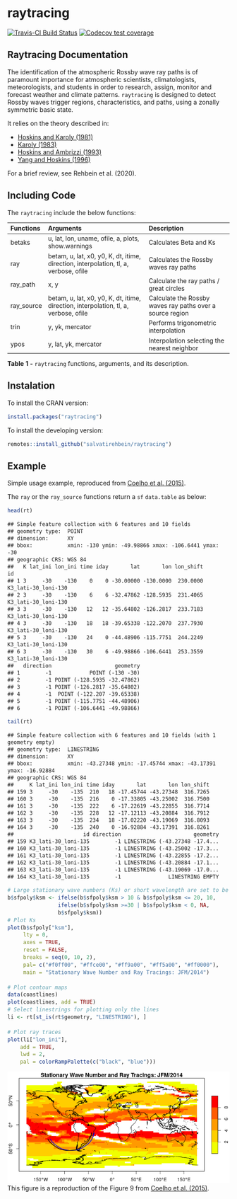 raytracing
================

[![Travis-CI Build
Status](https://img.shields.io/travis/com/salvatirehbein/raytracing?style=for-the-badge)](https://travis-ci.com/github/salvatirehbein/raytracing)
[![Codecov test
coverage](https://codecov.io/gh/salvatirehbein/raytracing/branch/master/graph/badge.svg)](https://codecov.io/gh/salvatirehbein/raytracing?branch=master)

## Raytracing Documentation

The identification of the atmospheric Rossby wave ray paths is of
paramount importance for atmospheric scientists, climatologists,
meteorologists, and students in order to research, assign, monitor and
forecast weather and climate patterns. `raytracing` is designed to
detect Rossby waves trigger regions, characteristics, and paths, using a
zonally symmetric basic state.

It relies on the theory described in:

  - [Hoskins and Karoly
    (1981)](https://journals.ametsoc.org/jas/article/38/6/1179/20507/The-Steady-Linear-Response-of-a-Spherical)
  - [Karoly
    (1983)](https://www.sciencedirect.com/science/article/abs/pii/0377026583900131)
  - [Hoskins and Ambrizzi
    (1993)](https://journals.ametsoc.org/jas/article/50/12/1661/23207/Rossby-Wave-Propagation-on-a-Realistic)
  - [Yang and Hoskins
    (1996)](https://journals.ametsoc.org/jas/article/53/16/2365/24038/Propagation-of-Rossby-Waves-of-Nonzero-Frequency)

For a brief review, see Rehbein et al. (2020).

## Including Code

The `raytracing` include the below functions:

| Functions   | Arguments                                                                            | Description                                               |
| :---------- | :----------------------------------------------------------------------------------- | :-------------------------------------------------------- |
| betaks      | u, lat, lon, uname, ofile, a, plots, show.warnings                                   | Calculates Beta and Ks                                    |
| ray         | betam, u, lat, x0, y0, K, dt, itime, direction, interpolation, tl, a, verbose, ofile | Calculates the Rossby waves ray paths                     |
| ray\_path   | x, y                                                                                 | Calculate the ray paths / great circles                   |
| ray\_source | betam, u, lat, x0, y0, K, dt, itime, direction, interpolation, tl, a, verbose, ofile | Calculate the Rossby waves ray paths over a source region |
| trin        | y, yk, mercator                                                                      | Performs trigonometric interpolation                      |
| ypos        | y, lat, yk, mercator                                                                 | Interpolation selecting the nearest neighbor              |

**Table** **1** **-** `raytracing` functions, arguments, and its
description.

## Instalation

To install the CRAN version:

``` r
install.packages("raytracing")
```

To install the developing version:

``` r
remotes::install_github("salvatirehbein/raytracing")
```

## Example

Simple usage example, reproduced from [Coelho et
al. (2015)](https://link.springer.com/article/10.1007/s00382-015-2800-1).

The `ray` or the `ray_source` functions return a `sf` `data.table` as
below:

``` r
head(rt)
```

    ## Simple feature collection with 6 features and 10 fields
    ## geometry type:  POINT
    ## dimension:      XY
    ## bbox:           xmin: -130 ymin: -49.98866 xmax: -106.6441 ymax: -30
    ## geographic CRS: WGS 84
    ##   K lat_ini lon_ini time iday       lat       lon lon_shift                  id
    ## 1 3     -30    -130    0    0 -30.00000 -130.0000  230.0000 K3_lati-30_loni-130
    ## 2 3     -30    -130    6    6 -32.47862 -128.5935  231.4065 K3_lati-30_loni-130
    ## 3 3     -30    -130   12   12 -35.64802 -126.2817  233.7183 K3_lati-30_loni-130
    ## 4 3     -30    -130   18   18 -39.65338 -122.2070  237.7930 K3_lati-30_loni-130
    ## 5 3     -30    -130   24    0 -44.48906 -115.7751  244.2249 K3_lati-30_loni-130
    ## 6 3     -30    -130   30    6 -49.98866 -106.6441  253.3559 K3_lati-30_loni-130
    ##   direction                    geometry
    ## 1        -1            POINT (-130 -30)
    ## 2        -1 POINT (-128.5935 -32.47862)
    ## 3        -1 POINT (-126.2817 -35.64802)
    ## 4        -1  POINT (-122.207 -39.65338)
    ## 5        -1 POINT (-115.7751 -44.48906)
    ## 6        -1 POINT (-106.6441 -49.98866)

``` r
tail(rt)
```

    ## Simple feature collection with 6 features and 10 fields (with 1 geometry empty)
    ## geometry type:  LINESTRING
    ## dimension:      XY
    ## bbox:           xmin: -43.27348 ymin: -17.45744 xmax: -43.17391 ymax: -16.92884
    ## geographic CRS: WGS 84
    ##     K lat_ini lon_ini time iday       lat       lon lon_shift
    ## 159 3     -30    -135  210   18 -17.45744 -43.27348  316.7265
    ## 160 3     -30    -135  216    0 -17.33805 -43.25002  316.7500
    ## 161 3     -30    -135  222    6 -17.22619 -43.22855  316.7714
    ## 162 3     -30    -135  228   12 -17.12113 -43.20884  316.7912
    ## 163 3     -30    -135  234   18 -17.02220 -43.19069  316.8093
    ## 164 3     -30    -135  240    0 -16.92884 -43.17391  316.8261
    ##                      id direction                       geometry
    ## 159 K3_lati-30_loni-135        -1 LINESTRING (-43.27348 -17.4...
    ## 160 K3_lati-30_loni-135        -1 LINESTRING (-43.25002 -17.3...
    ## 161 K3_lati-30_loni-135        -1 LINESTRING (-43.22855 -17.2...
    ## 162 K3_lati-30_loni-135        -1 LINESTRING (-43.20884 -17.1...
    ## 163 K3_lati-30_loni-135        -1 LINESTRING (-43.19069 -17.0...
    ## 164 K3_lati-30_loni-135        -1               LINESTRING EMPTY

``` r
# Large stationary wave numbers (Ks) or short wavelength are set to be Ks = 10
b$sfpoly$ksm <- ifelse(b$sfpoly$ksm > 10 & b$sfpoly$ksm <= 20, 10, 
                ifelse(b$sfpoly$ksm >=30 | b$sfpoly$ksm < 0, NA, 
                b$sfpoly$ksm))
# Plot Ks
plot(b$sfpoly["ksm"],
     lty = 0,
     axes = TRUE, 
     reset = FALSE,
     breaks = seq(0, 10, 2),
     pal= c("#f0ff00", "#ffce00", "#ff9a00", "#ff5a00", "#ff0000"),
     main = "Stationary Wave Number and Ray Tracings: JFM/2014")

# Plot contour maps
data(coastlines)
plot(coastlines, add = TRUE)
# Select linestrings for plotting only the lines
li <- rt[st_is(rt$geometry, "LINESTRING"), ]

# Plot ray traces
plot(li["lon_ini"],
    add = TRUE,
    lwd = 2,
    pal = colorRampPalette(c("black", "blue")))
```

![](README_files/figure-gfm/plot-1.png)<!-- --> This figure is a
reproduction of the Figure 9 from [Coelho et
al. (2015)](https://link.springer.com/article/10.1007/s00382-015-2800-1).
